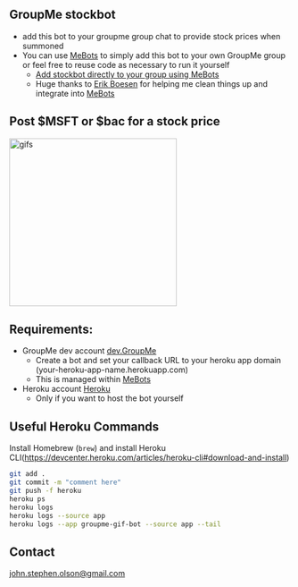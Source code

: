 ## GroupMe stockbot
  * add this bot to your groupme group chat to provide stock prices when summoned
  * You can use [MeBots](https://mebotsco.herokuapp.com/) to simply add this bot to your own GroupMe group or feel free to reuse code as necessary to run it yourself
    * [Add stockbot directly to your group using MeBots](https://mebotsco.herokuapp.com/bot/stockbot)
    * Huge thanks to [Erik Boesen](https://github.com/ErikBoesen) for helping me clean things up and integrate into [MeBots](https://mebotsco.herokuapp.com/)

## Post $MSFT or $bac for a stock price
  <img src="https://i.groupme.com/750x1334.jpeg.dce68ae7dec54487b658771436ed0127" alt="gifs" width="300"/>

## Requirements:
  * GroupMe dev account [dev.GroupMe](https://dev.groupme.com/session/new)
  	* Create a bot and set your callback URL to your heroku app domain (your-heroku-app-name.herokuapp.com)
  	* This is managed within [MeBots](https://mebotsco.herokuapp.com/)
  * Heroku account [Heroku](http://heroku.com)
    * Only if you want to host the bot yourself


## Useful Heroku Commands
Install Homebrew (`brew`) and install Heroku CLI(https://devcenter.heroku.com/articles/heroku-cli#download-and-install)
```sh
git add .
git commit -m "comment here"
git push -f heroku
heroku ps
heroku logs
heroku logs --source app
heroku logs --app groupme-gif-bot --source app --tail
```

## Contact

john.stephen.olson@gmail.com
